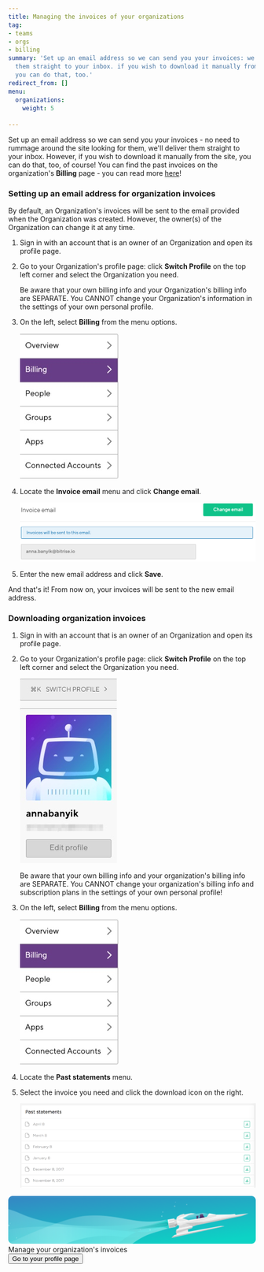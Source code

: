 ```yaml
---
title: Managing the invoices of your organizations
tag:
- teams
- orgs
- billing
summary: 'Set up an email address so we can send you your invoices: we''ll deliver
  them straight to your inbox. if you wish to download it manually from the site,
  you can do that, too.'
redirect_from: []
menu:
  organizations:
    weight: 5

---
```

Set up an email address so we can send you your invoices - no need to rummage around the site looking for them, we'll deliver them straight to your inbox. However, if you wish to download it manually from the site, you can do that, too, of course! You can find the past invoices on the organization's **Billing** page - you can read more [here](#downloading-organization-invoices)!

### Setting up an email address for organization invoices

By default, an Organization's invoices will be sent to the email provided when the Organization was created. However, the owner(s) of the Organization can change it at any time.

1. Sign in with an account that is an owner of an Organization and open its profile page.
2. Go to your Organization's profile page: click **Switch Profile** on the top left corner and select the Organization you need.

   Be aware that your own billing info and your Organization's billing info are SEPARATE. You CANNOT change your Organization's information in the settings of your own personal profile.
3. On the left, select **Billing** from the menu options.

   ![](/img/billing-selected.jpg)
4. Locate the **Invoice email** menu and click **Change email**.

   ![](/img/invoice-email.png)
5. Enter the new email address and click **Save**.

And that's it! From now on, your invoices will be sent to the new email address.

### Downloading organization invoices

1. Sign in with an account that is an owner of an Organization and open its profile page.
2. Go to your Organization's profile page: click **Switch Profile** on the top left corner and select the Organization you need.

   ![](/img/switch-profile-2.jpg)

   Be aware that your own billing info and your organization's billing info are SEPARATE. You CANNOT change your organization's billing info and subscription plans in the settings of your own personal profile!
3. On the left, select **Billing** from the menu options.

   ![](/img/billing-selected.jpg)
4. Locate the **Past statements** menu.
5. Select the invoice you need and click the download icon on the right.

   ![Screenshot](/img/team-management/organization/past-invoices.png)
   
<div class="banner">
	<img src="/assets/images/banner-bg-888x170.png" style="border: none;">
	<div class="deploy-text">Manage your organization's invoices</div>
	<a target="_blank" href="https://app.bitrise.io/me/profile#/overview"><button class="button">Go to your profile page</button></a>
</div>